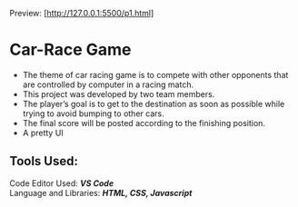 Preview: [http://127.0.0.1:5500/p1.html]
# Car-Race Game

* The theme of car racing game is to compete with other opponents that are controlled by computer in a racing match.<br>
* This project was developed by two team members.<br>
* The player’s goal is to get to the destination as soon as possible while trying to avoid bumping to other cars.<br>
* The final score will be posted according to the finishing position.<br>
* A pretty UI<br>

## Tools Used:

Code Editor Used: ***VS Code***<br>
Language and Libraries: ***HTML, CSS, Javascript***
